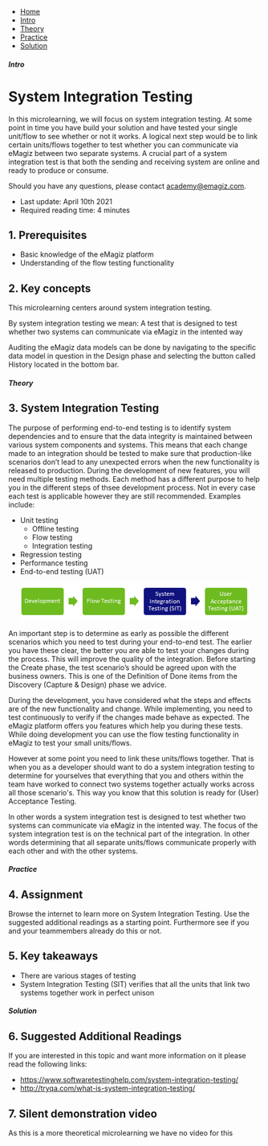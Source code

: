 <div class="ez-academy">
	<div class="ez-academy__body">
		<main class="micro-learning">
		<ul class="doc-nav">
			<li class="doc-nav__item"><a href="../../docs/microlearning/intermediate-testing-in-emagiz" class="doc-nav__link">Home</a></li>
			<li class="doc-nav__item"><a href="#intro" class="doc-nav__link">Intro</a></li>
			<li class="doc-nav__item"><a href="#theory" class="doc-nav__link">Theory</a></li>
			<li class="doc-nav__item"><a href="#practice" class="doc-nav__link">Practice</a></li>
			<li class="doc-nav__item"><a href="#solution" class="doc-nav__link">Solution</a></li>
		</ul>

<div class="doc">

##### Intro

# System Integration Testing

In this microlearning, we will focus on system integration testing. At some point in time you have build your solution and have tested your single unit/flow to see whether or not it works. A logical next step would be to link certain units/flows together to test whether you can communicate via eMagiz between two separate systems. A crucial part of a system integration test is that both the sending and receiving system are online and ready to produce or consume.

Should you have any questions, please contact academy@emagiz.com.

- Last update: April 10th 2021
- Required reading time: 4 minutes

## 1. Prerequisites
- Basic knowledge of the eMagiz platform
- Understanding of the flow testing functionality

## 2. Key concepts
This microlearning centers around system integration testing.

By system integration testing we mean: A test that is designed to test whether two systems can communicate via eMagiz in the intented way

Auditing the eMagiz data models can be done by navigating to the specific data model in question in the Design phase and selecting the button called History located in the bottom bar.

##### Theory
  
## 3. System Integration Testing

The purpose of performing end-to-end testing is to identify system dependencies and to ensure that the data integrity is maintained between various system components and systems. This means that each change made to an integration should be tested to make sure that production-like scenarios don’t lead to any unexpected errors when the new functionality is released to production. 
During the development of new features, you will need multiple testing methods. Each method has a different purpose to help you in the different steps of thsee development process. Not in every case each test is applicable however they are still recommended. Examples include:
-	Unit testing
	- Offline testing
	- Flow testing
	- Integration testing
-	Regression testing
-	Performance testing
-	End-to-end testing (UAT)

<p align="center"><img src="../../img/microlearning/intermediate-testing-in-emagiz-system-integration-testing--various-steps-of-testing-highlight-sit.png"></p>

An important step is to determine as early as possible the different scenarios which you need to test during your end-to-end test. The earlier you have these clear, the better you are able to test your changes during the process. This will improve the quality of the integration. Before starting the Create phase, the test scenario’s should be agreed upon with the business owners. This is one of the Definition of Done items from the Discovery (Capture & Design) phase we advice.

During the development, you have considered what the steps and effects are of the new functionality and change. While implementing, you need to test continuously to verify if the changes made behave as expected. The eMagiz platform offers you features which help you during these tests. While doing development you can use the flow testing functionality in eMagiz to test your small units/flows.

However at some point you need to link these units/flows together. That is when you as a developer should want to do a system integration testing to determine for yourselves that everything that you and others within the team have worked to connect two systems together actually works across all those scenario's. This way you know that this solution is ready for (User) Acceptance Testing.

In other words a system integration test is designed to test whether two systems can communicate via eMagiz in the intented way. The focus of the system integration test is on the technical part of the integration. In other words determining that all separate units/flows communicate properly with each other and with the other systems. 

##### Practice

## 4. Assignment

Browse the internet to learn more on System Integration Testing. Use the suggested additional readings as a starting point. Furthermore see if you and your teammembers already do this or not.

## 5. Key takeaways

- There are various stages of testing
- System Integration Testing (SIT) verifies that all the units that link two systems together work in perfect unison

##### Solution

## 6. Suggested Additional Readings

If you are interested in this topic and want more information on it please read the following links:

- https://www.softwaretestinghelp.com/system-integration-testing/
- http://tryqa.com/what-is-system-integration-testing/

## 7. Silent demonstration video

As this is a more theoretical microlearning we have no video for this

</div>
</main>
</div>
</div>